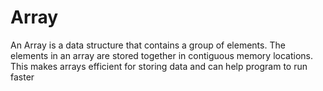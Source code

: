 # Array
An Array is a data structure that contains a group of elements. The elements in an array are stored together in contiguous memory locations. This makes arrays efficient for storing data and can help program to run faster 
